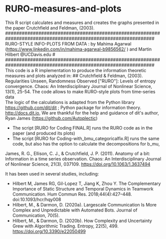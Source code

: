 # RURO-measures-and-plots
This R script calculates and measures and creates the graphs presented in the paper Crutchfield and Feldman, (2003). 
##############################################################################################################
RURO-STYLE INFO-PLOTS FROM DATA : by Mahima Agarwal (https://www.linkedin.com/in/mahima-agarwal-b9856562/ ) and Martin Hilbert @UCDavis.edu  #
##############################################################################################################
This code is a R implementation to produce the information theoretic measures and plots analyzed in:
    ##  Crutchfield & Feldman, (2003). Regularities Unseen, Randomness Observed ["RURO"]: Levels of entropy convergence. Chaos: An Interdisciplinary Journal of Nonlinear Science, 13(1), 25-54.
The code allows to make RURO-style plots from time-series data  
The logic of the calculations is adapted from the Python library https://github.com/dit/dit ; Python package for information theory. http://docs.dit.io, 
We are thankful for the help and guidance of dit's author, Ryan James (https://github.com/Autoplectic)

* The script [RURO for Coding FINAL.R] runs the RURO code as in the paper (and produced its plots) 
* The script [RURO for Coding-with_bmu_categoricalfix.R] runs the same code, but also has the option to calculate the decompositions for b_mu, 

James, R. G., Ellison, C. J., & Crutchfield, J. P. (2011). Anatomy of a bit: Information in a time series observation. Chaos: An Interdisciplinary Journal of Nonlinear Science, 21(3), 037109. https://doi.org/10.1063/1.3637494


It has been used in several studies, including:

* Hilbert M, James RG, Gil-Lopez T, Jiang K, Zhou Y. The Complementary Importance of Static Structure and Temporal Dynamics in Teamwork Communication. Hum Commun Res. 2018;44(4):427–448. doi:10.1093/hcr/hqy008
* Hilbert, M., & Darmon, D. (2020a). Largescale Communication Is More Complex and Unpredictable with Automated Bots. Journal of Communication, 70(5).
* Hilbert, M., & Darmon, D. (2020b). How Complexity and Uncertainty Grew with Algorithmic Trading. Entropy, 22(5), 499. https://doi.org/10.3390/e22050499

